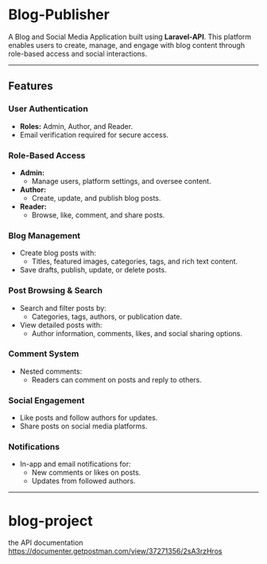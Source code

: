 # Blog-Publisher

A Blog and Social Media Application built using **Laravel-API**. This platform enables users to create, manage, and engage with blog content through role-based access and social interactions.

---

## Features

### **User Authentication**
- **Roles:** Admin, Author, and Reader.
- Email verification required for secure access.

### **Role-Based Access**
- **Admin:**  
  - Manage users, platform settings, and oversee content.  
- **Author:**  
  - Create, update, and publish blog posts.  
- **Reader:**  
  - Browse, like, comment, and share posts.

### **Blog Management**
- Create blog posts with:
  - Titles, featured images, categories, tags, and rich text content.
- Save drafts, publish, update, or delete posts.

### **Post Browsing & Search**
- Search and filter posts by:
  - Categories, tags, authors, or publication date.
- View detailed posts with:
  - Author information, comments, likes, and social sharing options.

### **Comment System**
- Nested comments:
  - Readers can comment on posts and reply to others.

### **Social Engagement**
- Like posts and follow authors for updates.
- Share posts on social media platforms.

### **Notifications**
- In-app and email notifications for:
  - New comments or likes on posts.
  - Updates from followed authors.

---

# blog-project
the API documentation https://documenter.getpostman.com/view/37271356/2sA3rzHros
 
